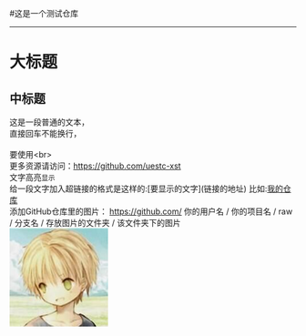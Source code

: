 #这是一个测试仓库

----------------------
大标题
======
中标题
-------
这是一段普通的文本，  
直接回车不能换行，<br>  
要使用\<br>  
更多资源请访问：https://github.com/uestc-xst<br>
文字高亮`显示`<br>
给一段文字加入超链接的格式是这样的:\[要显示的文字](链接的地址)    比如:[我的仓库](https://github.com/uestc-xst)<br>
添加GitHub仓库里的图片： https://github.com/ 你的用户名 / 你的项目名 / raw / 分支名 / 存放图片的文件夹 / 该文件夹下的图片<br>
![](https://github.com/uestc-xst/test/raw/master/myimage.jpg)  
